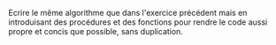 Ecrire le même algorithme que dans l'exercice précédent mais en introduisant des procédures et des fonctions pour rendre le code aussi propre et concis que possible, sans duplication. 

